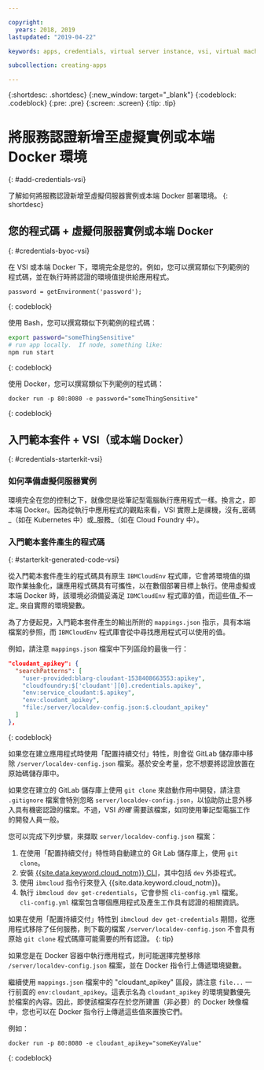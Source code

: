 ```yaml
---

copyright:
  years: 2018, 2019
lastupdated: "2019-04-22"

keywords: apps, credentials, virtual server instance, vsi, virtual machine, vm, environment, credential, virtual, docker, local, ibmcloudenv

subcollection: creating-apps

---
```


{:shortdesc: .shortdesc}
{:new_window: target="_blank"}
{:codeblock: .codeblock}
{:pre: .pre}
{:screen: .screen}
{:tip: .tip}

# 將服務認證新增至虛擬實例或本端 Docker 環境
{: #add-credentials-vsi}

了解如何將服務認證新增至虛擬伺服器實例或本端 Docker 部署環境。
{: shortdesc}

## 您的程式碼 + 虛擬伺服器實例或本端 Docker
{: #credentials-byoc-vsi}

在 VSI 或本端 Docker 下，環境完全是您的。例如，您可以撰寫類似下列範例的程式碼，並在執行時將認證的環境值提供給應用程式。
```
password = getEnvironment('password');
```
{: codeblock}

使用 Bash，您可以撰寫類似下列範例的程式碼：
```bash
export password="someThingSensitive"
# run app locally.  If node, something like:
npm run start
```
{: codeblock}

使用 Docker，您可以撰寫類似下列範例的程式碼：
```
docker run -p 80:8080 -e password="someThingSensitive"
```
{: codeblock}

## 入門範本套件 + VSI（或本端 Docker）
{: #credentials-starterkit-vsi}

### 如何準備虛擬伺服器實例

環境完全在您的控制之下，就像您是從筆記型電腦執行應用程式一樣。換言之，即本端 Docker。因為從執行中應用程式的觀點來看，VSI 實際上是祼機，沒有_密碼_（如在 Kubernetes 中）或_服務_（如在 Cloud Foundry 中）。

### 入門範本套件產生的程式碼
{: #starterkit-generated-code-vsi}

從入門範本套件產生的程式碼具有原生 `IBMCloudEnv` 程式庫，它會將環境值的擷取作業抽象化，讓應用程式碼具有可攜性，以在數個部署目標上執行。使用虛擬或本端 Docker 時，該環境必須備妥滿足 `IBMCloudEnv` 程式庫的值，而這些值_不一定_ 來自實際的環境變數。

為了方便起見，入門範本套件產生的輸出所附的 `mappings.json` 指示，具有本端檔案的參照，而 `IBMCloudEnv` 程式庫會從中尋找應用程式可以使用的值。

例如，請注意 `mappings.json` 檔案中下列區段的最後一行：
```json
"cloudant_apikey": {
  "searchPatterns": [
    "user-provided:blarg-cloudant-1538408663553:apikey",
    "cloudfoundry:$['cloudant'][0].credentials.apikey",
    "env:service_cloudant:$.apikey",
    "env:cloudant_apikey",
    "file:/server/localdev-config.json:$.cloudant_apikey"
  ]
},
```
{: codeblock}

如果您在建立應用程式時使用「配置持續交付」特性，則會從 GitLab 儲存庫中移除 `/server/localdev-config.json` 檔案。基於安全考量，您不想要將認證放置在原始碼儲存庫中。

如果您在建立的 GitLab 儲存庫上使用 `git clone` 來啟動作用中開發，請注意 `.gitignore` 檔案會特別忽略 `server/localdev-config.json`，以協助防止意外移入具有機密認證的檔案。不過，VSI _的確_ 需要該檔案，如同使用筆記型電腦工作的開發人員一般。

您可以完成下列步驟，來擷取 `server/localdev-config.json` 檔案：

1. 在使用「配置持續交付」特性時自動建立的 Git Lab 儲存庫上，使用 `git clone`。
2. 安裝 [{{site.data.keyword.cloud_notm}} CLI](/docs/cli?topic=cloud-cli-ibmcloud-cli)，其中包括 `dev` 外掛程式。
3. 使用 `ibmcloud` 指令行來登入 {{site.data.keyword.cloud_notm}}。
4. 執行 `ibmcloud dev get-credentials`，它會參照 `cli-config.yml` 檔案。`cli-config.yml` 檔案包含哪個應用程式及產生工作具有認證的相關資訊。

如果在使用「配置持續交付」特性到 `ibmcloud dev get-credentials` 期間，從應用程式移除了任何服務，則下載的檔案 `/server/localdev-config.json` 不會具有原始 `git clone` 程式碼庫可能需要的所有認證。
{: tip}

如果您是在 Docker 容器中執行應用程式，則可能選擇完整移除 `/server/localdev-config.json` 檔案，並在 Docker 指令行上傳遞環境變數。

繼續使用 `mappings.json` 檔案中的 "cloudant_apikey" 區段，請注意 `file...` 一行前面的 `env:cloudant_apikey`。這表示名為 `cloudant_apikey` 的環境變數優先於檔案的內容。因此，即使該檔案存在於您所建置（非必要）的 Docker 映像檔中，您也可以在 Docker 指令行上傳遞這些值來置換它們。

例如：
```
docker run -p 80:8080 -e cloudant_apikey="someKeyValue"
```
{: codeblock}
